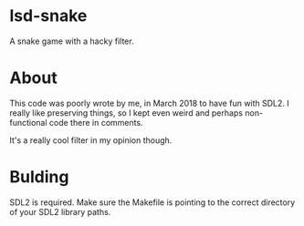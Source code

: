 # lsd-snake
A snake game with a hacky filter.

# About
This code was poorly wrote by me, in March 2018 to have fun with SDL2.
I really like preserving things, so I kept even weird and perhaps non-functional 
code there in comments.

It's a really cool filter in my opinion though.

# Bulding
SDL2 is required. Make sure the Makefile is pointing to the correct directory
of your SDL2 library paths.
